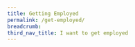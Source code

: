 ```yaml
---
title: Getting Employed
permalink: /get-employed/
breadcrumb: 
third_nav_title: I want to get employed
---
```

